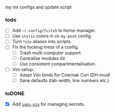my nix configs and update script

### todo
- [ ] Add `~/.config/fcitx5` to home-manager.
- [ ] Use `stylix` colors in `oh-my-posh` config.
- [ ] Turn `*nix` aliases into scripts.  
- [ ] Fix the fucking mess of a config.  
  - [ ] Trash multi-computer support.  
  - [ ] Centralise modules dir.  
  - [ ] Use consistent compartmentalisation.  
- [ ] Vim setup.  
  - [ ] Adapt Vim binds for Colemak Curl (DH-mod)  
  - [ ] Sane defaults (tab-width, line numbers etc.)

### toDONE

- [x] Add [`sops-nix`](https://github.com/Mic92/sops-nix) for managing secrets.  

